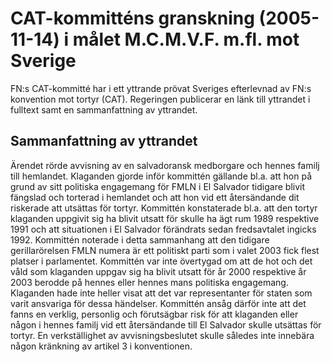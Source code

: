# CAT-kommitténs granskning (2005-11-14) i målet M.C.M.V.F. m.fl. mot Sverige

FN:s CAT\-kommitté har i ett yttrande prövat Sveriges efterlevnad av FN:s konvention mot tortyr (CAT). Regeringen publicerar en länk till yttrandet i fulltext samt en sammanfattning av yttrandet.


## Sammanfattning av yttrandet

Ärendet rörde avvisning av en salvadoransk medborgare och hennes familj till hemlandet. Klaganden gjorde inför kommittén gällande bl.a. att hon på grund av sitt politiska engagemang för FMLN i El Salvador tidigare blivit fängslad och torterad i hemlandet och att hon vid ett återsändande dit riskerade att utsättas för tortyr. Kommittén konstaterade bl.a. att den tortyr klaganden uppgivit sig ha blivit utsatt för skulle ha ägt rum 1989 respektive 1991 och att situationen i El Salvador förändrats sedan fredsavtalet ingicks 1992\. Kommittén noterade i detta sammanhang att den tidigare gerillarörelsen FMLN numera är ett politiskt parti som i valet 2003 fick flest platser i parlamentet. Kommittén var inte övertygad om att de hot och det våld som klaganden uppgav sig ha blivit utsatt för år 2000 respektive år 2003 berodde på hennes eller hennes mans politiska engagemang. Klaganden hade inte heller visat att det var representanter för staten som varit ansvariga för dessa händelser. Kommittén ansåg därför inte att det fanns en verklig, personlig och förutsägbar risk för att klaganden eller någon i hennes familj vid ett återsändande till El Salvador skulle utsättas för tortyr. En verkställighet av avvisningsbeslutet skulle således inte innebära någon kränkning av artikel 3 i konventionen.
